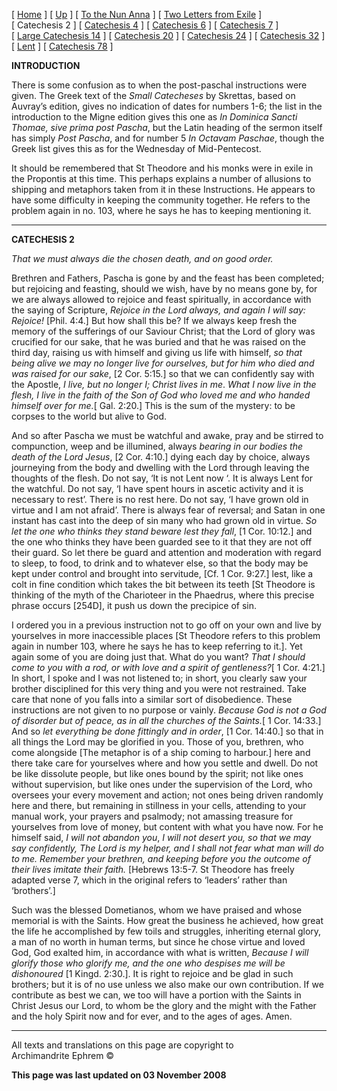 \[ [Home](index.md) \] \[ [Up](theodore.md) \]
\[ [To the Nun Anna](Anna-ep.md) \]
\[ [Two Letters from Exile](exile-epp.md) \] \[ Catechesis 2 \]
\[ [Catechesis 4](ths04.md) \] \[ [Catechesis 6](ths06.md) \]
\[ [Catechesis 7](ths07.md) \] \[ [Large Catechesis 14](ths14l.md) \]
\[ [Catechesis 20](ths20.md) \] \[ [Catechesis 24](ths24.md) \]
\[ [Catechesis 32](ths32.md) \] \[ [Lent](lent.md) \]
\[ [Catechesis 78](Ths78.md) \]

**INTRODUCTION**

There is some confusion as to when the post-paschal instructions were
given. The Greek text of the *Small Catecheses* by Skrettas, based on
Auvray’s edition, gives no indication of dates for numbers 1-6; the list
in the introduction to the Migne edition gives this one as *In Dominica
Sancti Thomae, sive prima post Pascha*, but the Latin heading of the
sermon itself has simply *Post Pascha*, and for number 5 *In Octavam
Paschae*, though the Greek list gives this as for the Wednesday of
Mid-Pentecost.

It should be remembered that St Theodore and his monks were in exile in
the Propontis at this time. This perhaps explains a number of allusions
to shipping and metaphors taken from it in these Instructions. He
appears to have some difficulty in keeping the community together. He
refers to the problem again in no. 103, where he says he has to keeping
mentioning it.

-----

**CATECHESIS 2**

*That we must always die the chosen death, and on good order.*

Brethren and Fathers, Pascha is gone by and the feast has been
completed; but rejoicing and feasting, should we wish, have by no means
gone by, for we are always allowed to rejoice and feast spiritually, in
accordance with the saying of Scripture, *Rejoice in the Lord always,
and again I will say: Rejoice\!* \[Phil. 4:4.\] But how shall this be?
If we always keep fresh the memory of the sufferings of our Saviour
Christ; that the Lord of glory was crucified for our sake, that he was
buried and that he was raised on the third day, raising us with himself
and giving us life with himself, *so that being alive we may no longer
live for ourselves, but for him who died and was raised for our sake*,
\[2 Cor. 5:15.\] so that we can confidently say with the Apostle, *I
live, but no longer I; Christ lives in me*. *What I now live in the
flesh, I live in the faith of the Son of God who loved me and who handed
himself over for me.*\[ Gal. 2:20.\] This is the sum of the mystery: to
be corpses to the world but alive to God.

And so after Pascha we must be watchful and awake, pray and be stirred
to compunction, weep and be illumined, always *bearing in our bodies the
death of the Lord Jesus*, \[2 Cor. 4:10.\] dying each day by choice,
always journeying from the body and dwelling with the Lord through
leaving the thoughts of the flesh. Do not say, ‘It is not Lent now ‘. It
is always Lent for the watchful. Do not say, ‘I have spent hours in
ascetic activity and it is necessary to rest’. There is no rest here. Do
not say, ‘I have grown old in virtue and I am not afraid’. There is
always fear of reversal; and Satan in one instant has cast into the deep
of sin many who had grown old in virtue. *So let the one who thinks they
stand beware lest they fall*, \[1 Cor. 10:12.\] and the one who thinks
they have been guarded see to it that they are not off their guard. So
let there be guard and attention and moderation with regard to sleep, to
food, to drink and to whatever else, so that the body may be kept under
control and brought into servitude, \[Cf. 1 Cor. 9:27.\] lest, like a
colt in fine condition which takes the bit between its teeth \[St
Theodore is thinking of the myth of the Charioteer in the Phaedrus,
where this precise phrase occurs \[254D\], it push us down the precipice
of sin.

I ordered you in a previous instruction not to go off on your own and
live by yourselves in more inaccessible places \[St Theodore refers to
this problem again in number 103, where he says he has to keep referring
to it.\]. Yet again some of you are doing just that. What do you want?
*That I should come to you with a rod, or with love and a spirit of
gentleness?*\[ 1 Cor. 4:21.\] In short, I spoke and I was not listened
to; in short, you clearly saw your brother disciplined for this very
thing and you were not restrained. Take care that none of you falls into
a similar sort of disobedience. These instructions are not given to no
purpose or vainly. *Because God is not a God of disorder but of peace,
as in all the churches of the Saints.*\[ 1 Cor. 14:33.\] And so *let
everything be done fittingly and in order*, \[1 Cor. 14:40.\] so that in
all things the Lord may be glorified in you. Those of you, brethren, who
come alongside \[The metaphor is of a ship coming to harbour.\] here and
there take care for yourselves where and how you settle and dwell. Do
not be like dissolute people, but like ones bound by the spirit; not
like ones without supervision, but like ones under the supervision of
the Lord, who oversees your every movement and action; not ones being
driven randomly here and there, but remaining in stillness in your
cells, attending to your manual work, your prayers and psalmody; not
amassing treasure for yourselves from love of money, but content with
what you have now. For he himself said, *I will not abandon you*, *I
will not desert you, so that we may say confidently, The Lord is my
helper, and I shall not fear what man will do to me. Remember your
brethren, and keeping before you the outcome of their lives imitate
their faith.* \[Hebrews 13:5-7. St Theodore has freely adapted verse 7,
which in the original refers to ‘leaders’ rather than ‘brothers’.\]

Such was the blessed Dometianos, whom we have praised and whose memorial
is with the Saints. How great the business he achieved, how great the
life he accomplished by few toils and struggles, inheriting eternal
glory, a man of no worth in human terms, but since he chose virtue and
loved God, God exalted him, in accordance with what is written, *Because
I will glorify those who glorify me, and the one who despises me will be
dishonoured* \[1 Kingd. 2:30.\]. It is right to rejoice and be glad in
such brothers; but it is of no use unless we also make our own
contribution. If we contribute as best we can, we too will have a
portion with the Saints in Christ Jesus our Lord, to whom be the glory
and the might with the Father and the holy Spirit now and for ever, and
to the ages of ages. Amen.   

-----

All texts and translations on this page are copyright to  
Archimandrite Ephrem ©

**This page was last updated on 03 November 2008**

